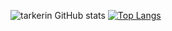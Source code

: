 ![tarkerin GitHub stats](https://github-readme-stats.vercel.app/api?username=tarkerin&show_icons=true&theme=gruvbox)
[![Top Langs](https://github-readme-stats.vercel.app/api/top-langs/?username=tarkerin&layout=compact)](https://github.com/anuraghazra/github-readme-stats)
